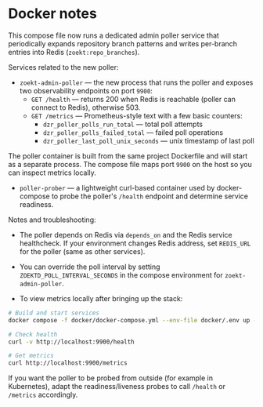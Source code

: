 # Docker notes

This compose file now runs a dedicated admin poller service that periodically expands repository branch patterns and writes per-branch entries into Redis (`zoekt:repo_branches`).

Services related to the new poller:

- `zoekt-admin-poller` — the new process that runs the poller and exposes two observability endpoints on port `9900`:
  - `GET /health` — returns 200 when Redis is reachable (poller can connect to Redis), otherwise 503.
  - `GET /metrics` — Prometheus-style text with a few basic counters:
    - `dzr_poller_polls_run_total` — total poll attempts
    - `dzr_poller_polls_failed_total` — failed poll operations
    - `dzr_poller_last_poll_unix_seconds` — unix timestamp of last poll

The poller container is built from the same project Dockerfile and will start as a separate process. The compose file maps port `9900` on the host so you can inspect metrics locally.

- `poller-prober` — a lightweight curl-based container used by docker-compose to probe the poller's `/health` endpoint and determine service readiness.

Notes and troubleshooting:

- The poller depends on Redis via `depends_on` and the Redis service healthcheck. If your environment changes Redis address, set `REDIS_URL` for the poller (same as other services).

- You can override the poll interval by setting `ZOEKTD_POLL_INTERVAL_SECONDS` in the compose environment for `zoekt-admin-poller`.

- To view metrics locally after bringing up the stack:

```bash
# Build and start services
docker compose -f docker/docker-compose.yml --env-file docker/.env up --build

# Check health
curl -v http://localhost:9900/health

# Get metrics
curl http://localhost:9900/metrics
```

If you want the poller to be probed from outside (for example in Kubernetes), adapt the readiness/liveness probes to call `/health` or `/metrics` accordingly.
